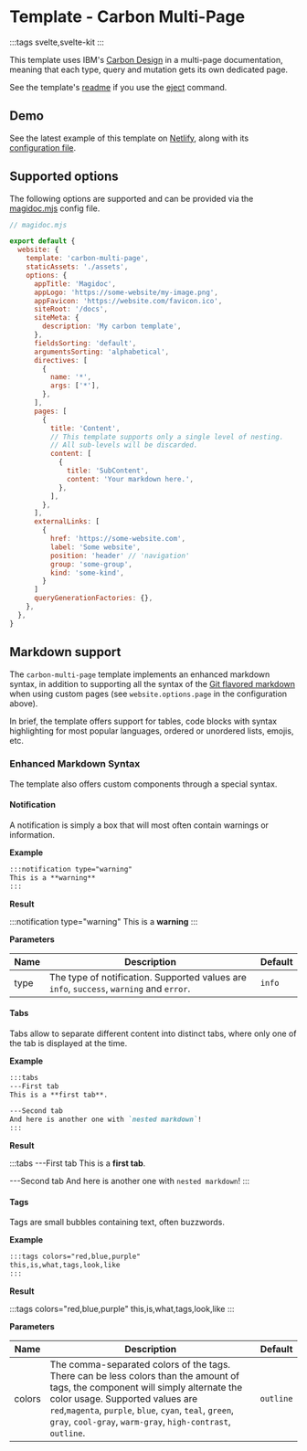 # Template - Carbon Multi-Page

:::tags
svelte,svelte-kit
:::

This template uses IBM's [Carbon Design](https://carbondesignsystem.com/) in a multi-page documentation, meaning that each type, query and mutation gets its own dedicated page.

See the template's [readme](https://github.com/magidoc-org/magidoc/blob/main/packages/starters/carbon-multi-page/README.md) if you use the [eject](/cli/command-eject) command.

## Demo

See the latest example of this template on [Netlify](https://magidoc-carbon-multi-page.netlify.app), along with its [configuration file](https://github.com/magidoc-org/magidoc/blob/main/packages/examples/fauna/magidoc.mjs).

## Supported options

The following options are supported and can be provided via the [magidoc.mjs](/cli/magidoc-configuration) config file.

```javascript
// magidoc.mjs

export default {
  website: {
    template: 'carbon-multi-page',
    staticAssets: './assets',
    options: {
      appTitle: 'Magidoc',
      appLogo: 'https://some-website/my-image.png',
      appFavicon: 'https://website.com/favicon.ico',
      siteRoot: '/docs',
      siteMeta: {
        description: 'My carbon template',
      },
      fieldsSorting: 'default',
      argumentsSorting: 'alphabetical',
      directives: [
        {
          name: '*',
          args: ['*'],
        },
      ],
      pages: [
        {
          title: 'Content',
          // This template supports only a single level of nesting.
          // All sub-levels will be discarded.
          content: [
            {
              title: 'SubContent',
              content: 'Your markdown here.',
            },
          ],
        },
      ],
      externalLinks: [
        {
          href: 'https://some-website.com',
          label: 'Some website',
          position: 'header' // 'navigation'
          group: 'some-group',
          kind: 'some-kind',
        }
      ]
      queryGenerationFactories: {},
    },
  },
}
```

## Markdown support

The `carbon-multi-page` template implements an enhanced markdown syntax, in addition to supporting all the syntax of the [Git flavored markdown](https://github.github.com/gfm/) when using custom pages (see `website.options.page` in the configuration above).

In brief, the template offers support for tables, code blocks with syntax highlighting for most popular languages, ordered or unordered lists, emojis, etc.

### Enhanced Markdown Syntax

The template also offers custom components through a special syntax.

#### Notification

A notification is simply a box that will most often contain warnings or information.

**Example**

```markdown
:::notification type="warning"
This is a **warning**
:::
```

**Result**

:::notification type="warning"
This is a **warning**
:::

**Parameters**

| Name | Description                                                                              | Default |
| ---- | ---------------------------------------------------------------------------------------- | ------- |
| type | The type of notification. Supported values are `info`, `success`, `warning` and `error`. | `info`  |

#### Tabs

Tabs allow to separate different content into distinct tabs, where only one of the tab is displayed at the time.

**Example**

```markdown
:::tabs
---First tab
This is a **first tab**.

---Second tab
And here is another one with `nested markdown`!
:::
```

**Result**

:::tabs
---First tab
This is a **first tab**.

---Second tab
And here is another one with `nested markdown`!
:::

#### Tags

Tags are small bubbles containing text, often buzzwords.

**Example**

```markdown
:::tags colors="red,blue,purple"
this,is,what,tags,look,like
:::
```

**Result**

:::tags colors="red,blue,purple"
this,is,what,tags,look,like
:::

**Parameters**

| Name   | Description                                                                                                                                                                                                                                                                                   | Default   |
| ------ | --------------------------------------------------------------------------------------------------------------------------------------------------------------------------------------------------------------------------------------------------------------------------------------------- | --------- |
| colors | The comma-separated colors of the tags. There can be less colors than the amount of tags, the component will simply alternate the color usage. Supported values are `red`,`magenta`, `purple`, `blue`, `cyan`, `teal`, `green`, `gray`, `cool-gray`, `warm-gray`, `high-contrast`, `outline`. | `outline` |
